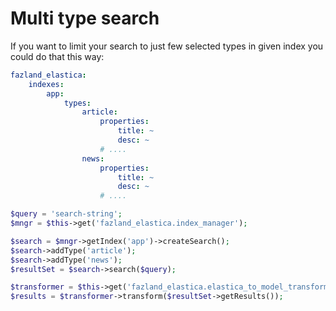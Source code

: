 Multi type search
===============

If you want to limit your search to just few selected types in given index you could do that this way:

```yaml
fazland_elastica:
    indexes:
        app:
            types:
                article:
                    properties:
                        title: ~
                        desc: ~
                    # ....
                news:
                    properties:
                        title: ~
                        desc: ~
                    # ....
```

```php
$query = 'search-string';
$mngr = $this->get('fazland_elastica.index_manager');

$search = $mngr->getIndex('app')->createSearch();
$search->addType('article');
$search->addType('news');
$resultSet = $search->search($query);

$transformer = $this->get('fazland_elastica.elastica_to_model_transformer.collection.app');
$results = $transformer->transform($resultSet->getResults());
```
